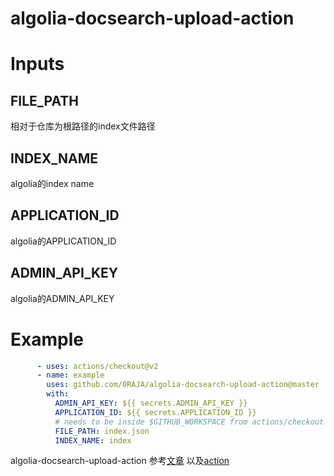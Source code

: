 # algolia-docsearch-upload-action
# Inputs
## FILE_PATH
相对于仓库为根路径的index文件路径
## INDEX_NAME
algolia的index name
## APPLICATION_ID
algolia的APPLICATION_ID
## ADMIN_API_KEY
algolia的ADMIN_API_KEY

# Example

```yml
      - uses: actions/checkout@v2
      - name: example
        uses: github.com/0RAJA/algolia-docsearch-upload-action@master
        with:
          ADMIN_API_KEY: ${{ secrets.ADMIN_API_KEY }}
          APPLICATION_ID: ${{ secrets.APPLICATION_ID }}
          # needs to be inside $GITHUB_WORKSPACE from actions/checkout step
          FILE_PATH: index.json
          INDEX_NAME: index
```

algolia-docsearch-upload-action
参考<a href="https://www.freecodecamp.org/chinese/news/upload-algolia-index-with-github-action-build-by-myself/">文章</a>
以及<a href="https://github.com/darrenjennings/algolia-docsearch-action">action</a>
